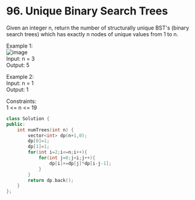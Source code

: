 # 96. Unique Binary Search Trees
Given an integer n, return the number of structurally unique BST's (binary search trees) which has exactly n nodes of unique values from 1 to n.  

Example 1:  
![image](https://user-images.githubusercontent.com/60777462/154602363-0bc81807-0420-495f-ba5d-24d7a790c4ba.png)  
Input: n = 3  
Output: 5  

Example 2:  
Input: n = 1  
Output: 1  

Constraints:  
1 <= n <= 19  

``` cpp
class Solution {
public:
    int numTrees(int n) {
        vector<int> dp(n+1,0);
        dp[0]=1;
        dp[1]=1;
        for(int i=2;i<=n;i++){
            for(int j=0;j<i;j++){
                dp[i]+=dp[j]*dp[i-j-1];
            }
        }
        return dp.back();
    }
};
```
